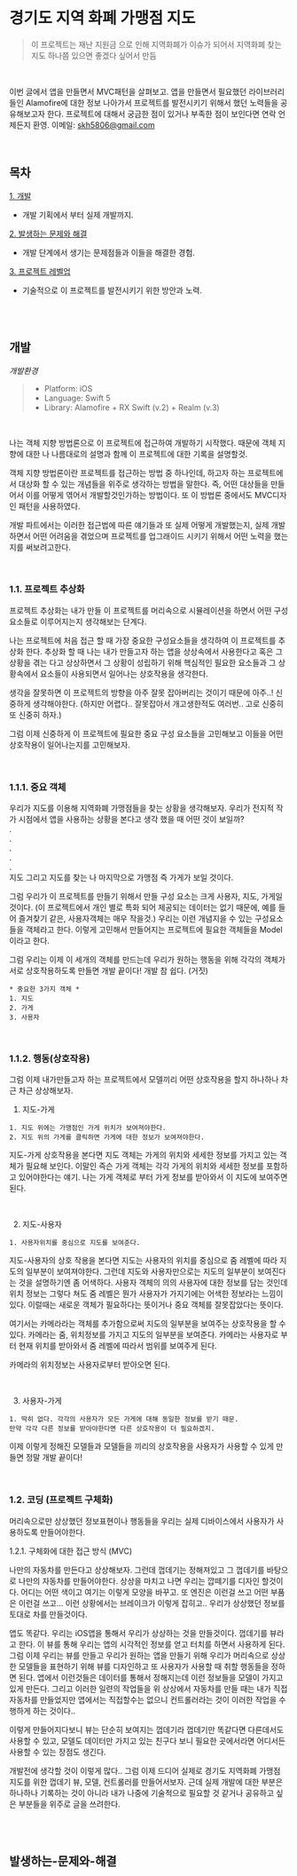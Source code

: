 경기도 지역 화폐 가맹점 지도
===================

>이 프로젝트는 재난 지원금 으로 인해 지역화폐가 이슈가 되어서 지역화폐 찾는 지도 하나쯤 있으면 좋겠다 싶어서 만듬

</br>

이번 글에서 앱을 만들면서 MVC패턴을 살펴보고. 앱을 만들면서 필요했던  라이브러리들인 Alamofire에 대한 정보 나아가서 프로젝트를 발전시키기 위해서 했던 노력들을 공유해보고자 한다. 프로젝트에 대해서 궁금한 점이 있거나 부족한 점이 보인다면 연락 언제든지 환영.
이메일: <skh5806@gmail.com>

</br>

목차
-----
[1. 개발](#개발)

+ 개발 기획에서 부터 실제 개발까지.  

[2. 발생하는 문제와 해결](#발생하는-문제와-해결)

+ 개발 단계에서 생기는 문제점들과 이들을 해결한 경험. 

[3. 프로젝트 레벨업](#프로젝트-레벨업) 
+ 기술적으로 이 프로젝트를 발전시키기 위한 방안과 노력. 

</br>
</br>

개발
-----
_개발환경_
> + Platform: iOS 
> + Language: Swift 5
> + Library: Alamofire  + RX Swift (v.2) + Realm (v.3)   

</br>

나는 객체 지향 방법론으로 이 프로젝트에 접근하여 개발하기 시작했다. 때문에 객체 지향에 대한 나 나름대로의 설명과 함께 이 프로젝트에 대한 기록을 설명할것.

객체 지향 방법론이란 프로젝트를 접근하는 방법 중 하나인데,  하고자 하는 프로젝트에서  대상화 할 수 있는 개념들을 위주로 생각하는 방법을 말한다. 즉, 어떤 대상들을 만들어서 이를 어떻게 엮어서 개발할것인가하는 방법이다. 또 이 방법론 중에서도 MVC디자인 패턴을 사용하였다.  

개발 파트에서는 이러한 접근법에 따른 얘기들과 또 실제 어떻게 개발했는지, 실제 개발하면서 어떤 어려움을 겪었으며 프로젝트를 업그래이드 시키기 위해서 어떤 노력을 했는지를 써보려고한다.

</br>

### 1.1. 프로젝트 추상화

프로젝트 추상화는 내가 만들 이 프로젝트를 머리속으로 시뮬레이션을 하면서 어떤 구성요소들로 이루어지는지 생각해보는 단계다.  

나는 프로젝트에 처음 접근 할 때 가장 중요한 구성요소들을 생각하여 이 프로젝트를 추상화 한다.
추상화 할 때 나는 내가 만들고자 하는 앱을 상상속에서 사용한다고 혹은 그 상황을 겪는 다고 상상하면서 그 상황이 성립하기 위해 핵심적인 필요한 요소들과 그 상황속에서 요소들이 사용되면서 일어나는 상호작용을 생각한다. 

생각을 잘못하면 이 프로젝트의 방향을 아주 잘못 잡아버리는 것이기 때문에 아주..! 신중하게 생각해야한다. (하지만 어렵다.. 잘못잡아서 개고생한적도 여러번.. 고로 신중히 또 신중히 하자.)

그럼 이제 신중하게 이 프로젝트에 필요한 중요 구성 요소들을 고민해보고 이들을 어떤 상호작용이 일어나는지를 고민해보자. 

</br>

### 1.1.1. 중요 객체

우리가 지도를 이용해 지역화폐 가맹점들을 찾는 상황을 생각해보자.
우리가 전지적 작가 시점에서 앱을 사용하는 상황을 본다고 생각 했을 때 어떤 것이 보일까?  
.  
.  
.  
.  
.  
지도 그리고 지도를 찾는 나 마지막으로 가맹점 즉 가게가 보일 것이다.

그럼 우리가 이 프로젝트를 만들기 위해서 만들 구성 요소는 크게 사용자, 지도, 가게일 것이다. (이 프로젝트에서 개인 별로 특화 되어 제공되는 데이터는 없기 때문에, 예를 들어 즐겨찾기 같은, 사용자객체는 매우 작을것.) 우리는 이런 개념지을 수 있는 구성요소들을 객체라고 한다. 이렇게 고민해서 만들어지는 프로젝트에 필요한  객체들을 Model이라고 한다.

그럼 우리는 이제 이 세개의 객체를 만드는데 우리가 원하는 행동을 위해 각각의 객체가 서로 상호작용하도록 만들면 개발 끝이다! 
개발 참 쉽다. (거짓)

```
* 중요한 3가지 객체 *
1. 지도
2. 가게
3. 사용자
```

</br>

### 1.1.2. 행동(상호작용)

그럼 이제 내가만들고자 하는 프로젝트에서 모델끼리 어떤 상호작용을 할지 하나하나 차근 차근 상상해보자. 

1. 지도-가게

```
1. 지도 위에는 가맹점인 가게 위치가 보여져야한다.
2. 지도 위의 가게를 클릭하면 가게에 대한 정보가 보여져야한다. 
```

지도-가게 상호작용을 본다면 지도 객체는 가게의 위치와 세세한 정보를 가지고 있는 객체가 필요해 보인다.
이말인 즉슨 가게 객체는 각각 가게의 위치와 세세한 정보를 포함하고 있어야한다는 얘기. 
나는 가게 객체로 부터 가게 정보를 받아와서 이 지도에 보여주면 된다. 

</br>

2. 지도-사용자
```
1. 사용자위치를 중심으로 지도를 보여준다.
```
지도-사용자의 상호 작용을 본다면 지도는 사용자의 위치를 중심으로 줌 레벨에 따라 지도의 일부분이 보여져야한다. 그런데 지도와 사용자만으로는 지도의 일부분이 보여진다는 것을 설명하기엔 좀 어색하다. 사용자 객체의 의의 사용자에 대한 정보를 담는 것인데 위치 정보는 그렇다 쳐도 줌 레벨은 뭔가 사용자가 가지기에는 어색한 정보라는 느낌이 있다.  이럴때는 새로운 객체가 필요하다는 뜻이거나 중요 객체를 잘못잡았다는 뜻이다.

여기서는 카메라라는 객체를 추가함으로써 지도의 일부분을 보여주는 상호작용을 할 수 있다. 카메라는 줌, 위치정보를 가지고 지도의 일부분을 보여준다. 카메라는 사용자로 부터 현재 위치를 받아와서 줌 레벨에 따라서 범위를 보여주게 된다.    

카메라의 위치정보는 사용자로부터 받아오면 된다.

</br>

3. 사용자-가게
```
1. 딱히 없다. 각각의 사용자가 모든 가게에 대해 동일한 정보를 받기 때문.  
만약 각각 다른 정보를 받아야한다면 다른 상호작용이 더 필요하겠지.
```

이제 이렇게 정해진 모델들과 모델들을 끼리의 상호작용을 사용자가 사용할 수 있게 만들면 정말 개발 끝이다!

</br>

### 1.2. 코딩 (프로젝트 구체화)

 머리속으로만 상상했던 정보표현이나 행동들을 우리는 실제 디바이스에서 사용자가 사용하도록 만들어야한다.
 
 
1.2.1. 구체화에 대한 접근 방식 (MVC)
 
 나만의 자동차를 만든다고 상상해보자. 그런데 껍데기는 정해져있고 그 껍데기를 바탕으로 나만의  자동차를 만들어야한다. 상상을 마치고 나면 우리는 깝떼기를 디자인 할것이다. 어디는 어떤 색이고 여기는 이렇게 모양을 바꾸고. 또 엔진은 이런걸 쓰고 어떤 부품은 이런걸 쓰고... 이런 상황에서는 브레이크가 이렇게 잡히고.. 우리가 상상했던 정보를 토대로 차를 만들것이다. 
 
 앱도 똑같다. 우리는  iOS앱을 통해서 우리가 상상하는 것을 만들것이다.  껍데기를 뷰라고 한다. 이 뷰를 통해 우리는 앱의 시각적인 정보를 얻고 터치를 하면서 사용하게 된다. 그럼 이제 우리는 뷰를 만들고 우리가 원하는 앱을 만들기 위해 우리가 머리속으로 상상한 모델들을 표현하기 위해 뷰를 디자인하고 또 사용자가 사용할 때 취할 행동들을 정하면 된다. 앱에서 이런것들은 데이터를 통해서 정해지는데 이런 정보들을 모델이 가지고 있게 만든다. 그리고 이러한 일련의 작업들을 위 상상에서 자동차를 만들 때는 내가 직접 자동차를 만들었지만 앱에서는 직접할수는 없으니  컨트롤러라는 것이 이러한 작업을 수행하게 하는 것이다..
 
 이렇게 만들어지다보니 뷰는 단순히 보여지는 껍데기라 껍데기만 똑같다면 다른데서도 사용할 수 있고, 모델도 데이터만 가지고 있는 친구다 보니 필요한 곳에서라면 어디서든 사용할 수 있는 장점도 생긴다.
 
개발전에 생각할 것이 이렇게 많다.. 그럼 이제 드디어 실제로 경기도 지역화폐 가맹점 지도를 위한 껍데기 뷰, 모델, 컨트롤러를 만들어서보자. 근데 실제 개발에 대한 부분은 하나하나 기록하는 것이 아니라 내가 나중에 기술적으로 필요할 것 같거나 공유하고 싶은 부분들을 위주로 글을 쓰려한다.
 
</br>
</br>

발생하는-문제와-해결
----------------------






